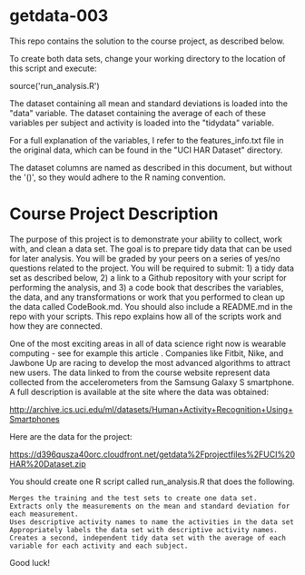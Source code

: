 getdata-003
===========

This repo contains the solution to the course project, as described below.

To create both data sets, change your working directory to the location of this script and execute:

source('run_analysis.R')

The dataset containing all mean and standard deviations is loaded into the "data" variable.
The dataset containing the average of each of these variables per subject and activity is loaded into the "tidydata" variable.

For a full explanation of the variables, I refer to the features_info.txt file in the original data, which can be found in the "UCI HAR Dataset" directory.

The dataset columns are named as described in this document, but without the '()', so they would adhere to the R naming convention.

Course Project Description
==========================

The purpose of this project is to demonstrate your ability to collect, work with, and clean a data set. The goal is to prepare tidy data that can be used for later analysis. You will be graded by your peers on a series of yes/no questions related to the project. You will be required to submit: 1) a tidy data set as described below, 2) a link to a Github repository with your script for performing the analysis, and 3) a code book that describes the variables, the data, and any transformations or work that you performed to clean up the data called CodeBook.md. You should also include a README.md in the repo with your scripts. This repo explains how all of the scripts work and how they are connected. 

One of the most exciting areas in all of data science right now is wearable computing - see for example this article . Companies like Fitbit, Nike, and Jawbone Up are racing to develop the most advanced algorithms to attract new users. The data linked to from the course website represent data collected from the accelerometers from the Samsung Galaxy S smartphone. A full description is available at the site where the data was obtained:

http://archive.ics.uci.edu/ml/datasets/Human+Activity+Recognition+Using+Smartphones

Here are the data for the project:

https://d396qusza40orc.cloudfront.net/getdata%2Fprojectfiles%2FUCI%20HAR%20Dataset.zip

 You should create one R script called run_analysis.R that does the following. 

    Merges the training and the test sets to create one data set.
    Extracts only the measurements on the mean and standard deviation for each measurement. 
    Uses descriptive activity names to name the activities in the data set
    Appropriately labels the data set with descriptive activity names. 
    Creates a second, independent tidy data set with the average of each variable for each activity and each subject. 

Good luck!
